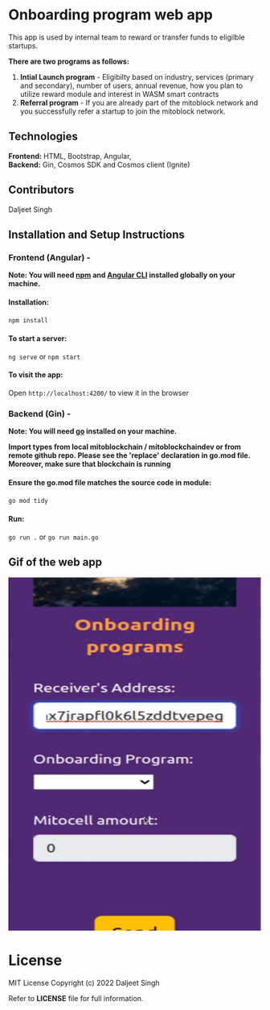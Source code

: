 # Onboarding program web app

This app is used by internal team to reward or transfer funds to eligilble startups.

**There are two programs as follows:**
1. **Intial Launch program** - Eligibilty based on industry, services (primary and secondary), number of users, annual revenue, how you plan to utilize reward module and interest in WASM smart contracts
2. **Referral program** - If you are already part of the mitoblock network and you successfully refer a startup to join the mitoblock network.  

## Technologies
**Frontend:** HTML, Bootstrap, Angular,  
**Backend:** Gin, Cosmos SDK and Cosmos client (Ignite)

## Contributors
Daljeet Singh

## Installation and Setup Instructions 

### Frontend (Angular) -

**Note: You will need [npm](https://nodejs.org/en/) and [Angular CLI](https://angular.io/cli) installed globally on your machine.**

#### Installation:

`npm install`   

#### To start a server:

`ng serve` or  `npm start` 

#### To visit the app:

Open `http://localhost:4200/` to view it in the browser  

### Backend (Gin) -

**Note: You will need [go](https://go.dev/doc/install) installed on your machine.**

**Import types from local mitoblockchain / mitoblockchaindev or from remote github repo. Please see the 'replace' declaration in go.mod file. Moreover, make sure that blockchain is running**

#### Ensure the go.mod file matches the source code in module:

`go mod tidy`

#### Run:

`go run .` or `go run main.go`

## Gif of the web app

![f](https://github.com/Dev-Daljeet/Screenshots/blob/master/onboarding_program_app/program-app.gif?raw=true)

# License
MIT License
Copyright (c) 2022 Daljeet Singh

Refer to **LICENSE** file for full information.

